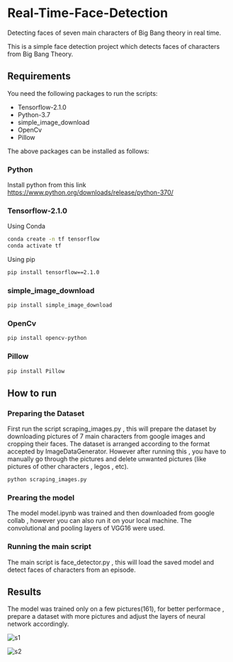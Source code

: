 # Real-Time-Face-Detection
Detecting faces of seven main characters of Big Bang theory in real time.

This is a simple face detection project which detects faces of characters from Big Bang Theory.

## Requirements
You need the following packages to run the scripts:
* Tensorflow-2.1.0
* Python-3.7
* simple_image_download
* OpenCv
* Pillow

The above packages can be installed as follows:

### Python

Install python from this link https://www.python.org/downloads/release/python-370/

### Tensorflow-2.1.0

Using Conda

```bash
conda create -n tf tensorflow
conda activate tf
```
Using pip

```bash
pip install tensorflow==2.1.0
```
### simple_image_download

```bash
pip install simple_image_download
```
### OpenCv

```bash
pip install opencv-python
```
### Pillow

```bash
pip install Pillow
```

## How to run

### Preparing the Dataset

First run the script scraping_images.py , this will prepare the dataset by downloading pictures of 7 main characters from google images and cropping their faces. The dataset is arranged according to the format accepted by ImageDataGenerator. However after running this , you have to manually go through the pictures and delete unwanted pictures
(like pictures of other characters , legos , etc).

```bash
python scraping_images.py
```
### Prearing the model

The model model.ipynb was trained and then downloaded from google collab , however you can also run it on your local machine. The convolutional and pooling layers of VGG16
were used.

### Running the main script

The main script is face_detector.py , this will load the saved model and detect faces of characters from an episode.

## Results

The model was trained only on a few pictures(161), for better performace , prepare a dataset with more pictures and adjust the layers of neural network accordingly.

![s1](https://user-images.githubusercontent.com/50051546/91659166-c152de80-eae7-11ea-805d-19d840ca393d.png)

![s2](https://user-images.githubusercontent.com/50051546/91659176-cfa0fa80-eae7-11ea-9527-5e1545b08205.png)


